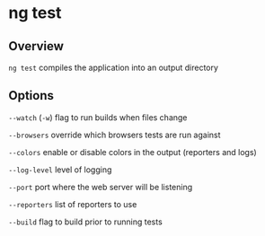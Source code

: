 # ng test

## Overview

`ng test` compiles the application into an output directory

## Options

`--watch` (`-w`) flag to run builds when files change

`--browsers` override which browsers tests are run against

`--colors` enable or disable colors in the output (reporters and logs)

`--log-level` level of logging

`--port` port where the web server will be listening

`--reporters` list of reporters to use

`--build` flag to build prior to running tests
